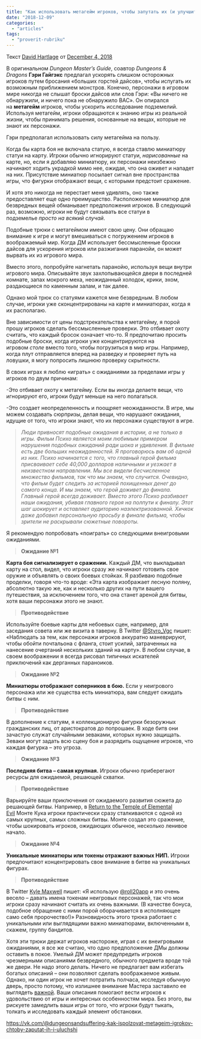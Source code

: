 ```yaml
---
title: "Как использовать метагейм игроков, чтобы запутать их (и улучшить вашу игру)"
date: "2018-12-09"
categories: 
  - "articles"
tags: 
  - "proverit-rubriku"
---
```


Текст [David Hartlage](https://vk.com/away.php?to=http%3A%2F%2Fdmdavid.com%2Ftag%2Fauthor%2Fadmin%2F&cc_key=) от [December 4, 2018](https://vk.com/away.php?to=http%3A%2F%2Fdmdavid.com%2Ftag%2Fhow-to-use-the-players-metagaming-to-mess-with-their-heads-and-improve-your-game%2F&cc_key=)

В оригинальном _Dungeon Master’s Guide_, соавтор _Dungeons & Dragons_ **Гэри Гайгэкс** предлагал ускорять слишком осторожных игроков путем бросания «больших горстей дайсов», чтобы испугать их возможным приближением монстров. Конечно, персонажи в игровом мире никогда не слышат броски дайсов или слов Гэри: «Вы ничего не обнаружили, и ничего пока не обнаружило ВАС». Он опирался на **метагейм** игроков, чтобы ускорить исследование подземелий. Используя метагейм, игроки обращаются к знанию игры из реальной жизни, чтобы принимать решения, основанные на вещах, которые не знают их персонажи.

Гэри предполагал использовать силу метагейма на пользу.

Когда бы карта боя не включала статую, я всегда ставлю миниатюру статуи на карту. Игроки обычно игнорируют статуи, _нарисованные_ на карте, но, если я добавляю миниатюру, их персонажи неизбежно начинают ходить украдкой мимо нее, ожидая, что она оживет и нападет на них. Присутствие миниатюр посылает сигнал вне пространства игры, что фигурки отображают вещи, с которыми предстоит сражение.

И хотя это никогда не перестает меня удивлять, оно также предоставляет еще одно преимущество. Расположение миниатюр для безвредных вещей обманывает предположения игроков. В следующий раз, возможно, игроки не будут связывать все статуи в подземелье _просто на всякий случай_.

Подобные трюки с метагеймом имеют свою цену. Они обращаю внимание к игре и могут вмешиваться с погружением игроков в воображаемый мир. Когда ДМ использует бессмысленные броски дайсов для ускорения игроков или разжигания паранойи, он может вырвать их из игрового мира.

Вместо этого, попробуйте нагнетать паранойю, используя вещи внутри игрового мира. Описывайте звук захлопывающейся двери в последней комнате, запах мокрого меха, неожиданный холодок, крики, эхом, раздающиеся по каменным залам, и так далее.

Однако мой трюк со статуями кажется мне безвредным. В любом случае, игроки уже сконцентрированы на карте и миниатюрах, когда я их располагаю.

Вне зависимости от цены подстрекательства к метагейму, я порой прошу игроков сделать бессмысленные проверки. Это отбивает охоту считать, что каждый бросок означает что-то. Я предпочитаю просить подобные броски, когда игроки уже концентрируются на игровом _столе_ вместо того, чтобы погрузиться в мир игры. Например, когда плут отправляется вперед на разведку и проверяет путь на ловушки, я могу попросить лишнюю проверку скрытности.

В своих играх я люблю «играть» с ожиданиями за пределами игры у игроков по двум причинам:

\-Это отбивает охоту к метагейму. Если вы иногда делаете вещи, что игнорируют его, игроки будут меньше на него полагаться.

\-Это создает неопределенность и поощряет неожиданности. В игре, мы можем создавать сюрпризы, делая вещи, что нарушают ожидания, идущие от того, что игроки знают, что их персонажи существуют в игре.

> _Люди привносят подобные ожидания в истории, а не только в игры. Фильм Психо является моим любимым примером нарушения подобных ожиданий ради шока и удивления. В фильме есть две больших неожиданностей. Я проговорюсь вам об одной из них. Психо начинается с того, что главный герой фильма присваивает себе 40,000 долларов наличными и уезжает в неизвестном направлении. Мы все видели бесчисленное множество фильмов, так что мы знаем, что случится. Очевидно, что фильм будет следить за историей похищенных денег до самого конца. И мы знаем, что герой доживет до финала. Главный герой всегда доживает. Вместо этого Психо разбивает наши ожидания, убивая главного героя на полпути к финалу. Этот шаг шокирует и оставляет аудиторию наэлектризованной. Хичкок даже добавил персональную просьбу в финале фильма, чтобы зрители не раскрывали сюжетные повороты._

Я рекомендую попробовать «поиграть» со следующими внеигровыми ожиданиями.

> **Ожидание №1**

**Карта боя сигнализирует о сражении.** Каждый ДМ, что выкладывал карту на стол, видел, что игроки сразу же начинают готовить свое оружие и объявлять о своих боевых стойках. Я разбиваю подобные проделки, говоря что-то вроде: «Эта карта изображает лесную поляну, абсолютно такую же, как и несколько других на пути вашего путешествия, за исключением того, что она станет ареной для битвы, хотя ваши персонажи этого не знают.

> **Противодействие**

Используйте боевые карты для небоевых сцен, например, для заседания совета или же визита в таверну. В Twitter [@Styro\_Vgc](https://vk.com/away.php?to=https%3A%2F%2Ftwitter.com%2FStyro_Vgc&cc_key=) пишет: «Наблюдать за тем, как персонажи игроков аккуратно маневрируют, чтобы обойти почтальона с фланга, стоит усилий, затраченных на нанесение очертаний нескольких зданий на карту». В любом случае, в своем воображении я всегда рисовал типичных искателей приключений как дерганных параноиков.

> **Ожидание №2**

**Миниатюры отображают соперников в бою.** Если у неигрового персонажа или же существа есть миниатюра, вам следует ожидать битвы с ним.

> **Противодействие**

В дополнение к статуям, я коллекционирую фигурки безоружных гражданских лиц, от аристократов до попрошаек. В ходе битв они зачастую служат случайными зеваками, которых нужно защищать. Зеваки могут задать всю сцену боя и разрядить ощущение игроков, что каждая фигурка – это угроза.

> **Ожидание №3**

**Последняя битва – самая крупная.** Игроки обычно приберегают ресурсы для ожидаемой, решающей схватки.

> **Противодействие**

Варьируйте ваши приключения от ожидаемого развития сюжета до решающей битвы. Например, в [Return to the Temple of Elemental Evil](https://vk.com/away.php?to=https%3A%2F%2Fwww.dmsguild.com%2Fproduct%2F28447%2FReturn-to-the-Temple-of-Elemental-Evil-3e%3Faffiliate_id%3D8278&cc_key=) Монте Кука игроки практически сразу сталкиваются с одной из самых крупных, самых сложных битвы. Монте создал это сражение, чтобы шокировать игроков, ожидающих обычное, несколько ленивое начало.

> **Ожидание №4**

**Уникальные миниатюры или токены отражают важных НИП.** Игроки предпочитают концентрировать свое внимание в битве на уникальных фигурах.

> **Противодействие**

В Twitter [Kyle Maxwell](https://vk.com/away.php?to=https%3A%2F%2Ftwitter.com%2Ftechnoskald&cc_key=) пишет: «Я использую [@roll20app](https://vk.com/away.php?to=https%3A%2F%2Ftwitter.com%2Froll20app&cc_key=) и это очень весело – давать имена токенам неигровых персонажей, так что мои игроки сразу начинают считать их очень важными. (В качестве бонуса, подобное обращение с ними порой оборачивается в исполняющее само себя пророчество!)» Разновидность этого трюка работает с уникальными или выглядящими важно миниатюрами, включенными в, скажем, группу бандитов.

Хотя эти трюки держат игроков настороже, играя с их внеигровыми ожиданиями, я все же считаю, что одно предположение ДМы должны оставить в покое. Умелый ДМ может предупредить игроков чрезмерными описаниями безвредного, обычного предмета вроде той же двери. Не надо этого делать. Ничего не предлагает вам избегать богатых описаний – они позволяют сделать воображаемое живым. Однако, ни один игрок не хочет потратить полчаса, исследуя обычную дверь, просто потому, что излишнее внимание Мастера заставило ее выглядеть [важной](https://vk.com/away.php?to=https%3A%2F%2Fwww.artic.edu%2Fartworks%2F83905%2Fthat-which-i-should-have-done-i-did-not-do-the-door&cc_key=). Ваши описания помогают вести игроков к удовольствию от игры и интересных особенностям мира. Без этого, вы рискуете замедлить ваши игры от того, что игроки будут тыкать, толкать и исследовать каждый элемент обстановки.

https://vk.com/@dungeonsandsuffering-kak-ispolzovat-metageim-igrokov-chtoby-zaputat-ih-i-uluchshi
